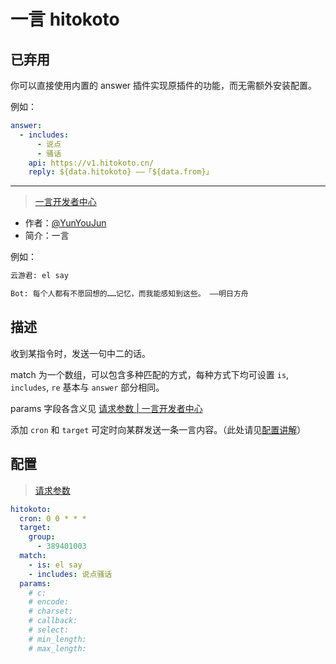 # 一言 hitokoto

## 已弃用

你可以直接使用内置的 answer 插件实现原插件的功能，而无需额外安装配置。

例如：

```yaml
answer:
  - includes:
      - 说点
      - 骚话
    api: https://v1.hitokoto.cn/
    reply: ${data.hitokoto} ——「${data.from}」
```

---

> [一言开发者中心](https://developer.hitokoto.cn/)

- 作者：[@YunYouJun](https://github.com/YunYouJun)
- 简介：一言

例如：

```md
云游君: el say

Bot: 每个人都有不愿回想的……记忆，而我能感知到这些。 ——明日方舟
```

## 描述

收到某指令时，发送一句中二的话。

match 为一个数组，可以包含多种匹配的方式，每种方式下均可设置 `is`, `includes`, `re` 基本与 `answer` 部分相同。

params 字段各含义见 [请求参数 | 一言开发者中心](https://developer.hitokoto.cn/sentence/)

添加 `cron` 和 `target` 可定时向某群发送一条一言内容。（此处请见[配置讲解](https://docs.bot.elpsy.cn/config.html#定时任务)）

## 配置

> [请求参数](https://developer.hitokoto.cn/sentence/#%E8%AF%B7%E6%B1%82%E5%8F%82%E6%95%B0)

```yaml
hitokoto:
  cron: 0 0 * * *
  target:
    group:
      - 389401003
  match:
    - is: el say
    - includes: 说点骚话
  params:
    # c:
    # encode:
    # charset:
    # callback:
    # select:
    # min_length:
    # max_length:
```

